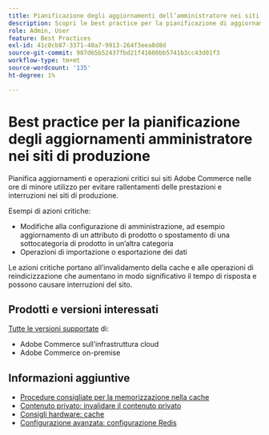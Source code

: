 ```yaml
---
title: Pianificazione degli aggiornamenti dell’amministratore nei siti di produzione
description: Scopri le best practice per la pianificazione di aggiornamenti critici per Adobe Commerce al fine di evitare rallentamenti delle prestazioni e interruzioni.
role: Admin, User
feature: Best Practices
exl-id: 41c0cb87-3371-48a7-9913-264f3eea8d8d
source-git-commit: 987d65b52437fbd21f41600bb5741b3cc43d01f3
workflow-type: tm+mt
source-wordcount: '135'
ht-degree: 1%

---
```


# Best practice per la pianificazione degli aggiornamenti amministratore nei siti di produzione

Pianifica aggiornamenti e operazioni critici sui siti Adobe Commerce nelle ore di minore utilizzo per evitare rallentamenti delle prestazioni e interruzioni nei siti di produzione.

Esempi di azioni critiche:

- Modifiche alla configurazione di amministrazione, ad esempio aggiornamento di un attributo di prodotto o spostamento di una sottocategoria di prodotto in un’altra categoria
- Operazioni di importazione o esportazione dei dati

Le azioni critiche portano all’invalidamento della cache e alle operazioni di reindicizzazione che aumentano in modo significativo il tempo di risposta e possono causare interruzioni del sito.

## Prodotti e versioni interessati

[Tutte le versioni supportate](../../../release/versions.md) di:

- Adobe Commerce sull’infrastruttura cloud
- Adobe Commerce on-premise

## Informazioni aggiuntive

- [Procedure consigliate per la memorizzazione nella cache](https://experienceleague.adobe.com/it/docs/commerce-admin/systems/tools/cache-management#best-practices-for-caching)
- [Contenuto privato: invalidare il contenuto privato](https://developer.adobe.com/commerce/php/development/cache/page/private-content/#invalidate-private-content)
- [Consigli hardware: cache](../../../performance/hardware.md#caches)
- [Configurazione avanzata: configurazione Redis](../../../performance/advanced-setup.md#set-up-redis)
